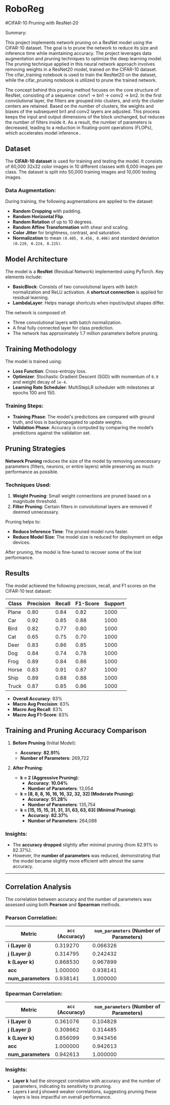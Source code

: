 # RoboReg


#CIFAR-10 Pruning with ResNet-20

Summary:

This project implements network pruning on a ResNet model using the CIFAR-10 dataset. The goal is to prune the network to reduce its size and inference time while maintaining accuracy. The project leverages data augmentation and pruning techniques to optimize the deep learning model.
The pruning technique applied in this neural network approach involves removing weights in a ResNet20 model, trained on the CIFAR-10 dataset. The cifar_training notebook is used to train the ResNet20 on the dataset, while the cifar_pruning notebook is utilized to prune the trained network.

The concept behind this pruning method focuses on the core structure of ResNet, consisting of a sequence: conv1 -> bn1 -> conv2 -> bn2. In the first convolutional layer, the filters are grouped into clusters, and only the cluster centers are retained. Based on the number of clusters, the weights and biases of the subsequent bn1 and conv2 layers are adjusted. This process keeps the input and output dimensions of the block unchanged, but reduces the number of filters inside it. As a result, the number of parameters is decreased, leading to a reduction in floating-point operations (FLOPs), which accelerates model inference..

## Dataset

The **CIFAR-10 dataset** is used for training and testing the model. It consists of 60,000 32x32 color images in 10 different classes with 6,000 images per class. The dataset is split into 50,000 training images and 10,000 testing images.

### Data Augmentation:

During training, the following augmentations are applied to the dataset:

- **Random Cropping** with padding.
- **Random Horizontal Flip**.
- **Random Rotation** of up to 10 degrees.
- **Random Affine Transformation** with shear and scaling.
- **Color Jitter** for brightness, contrast, and saturation.
- **Normalization** to mean `(0.485, 0.456, 0.406)` and standard deviation `(0.229, 0.224, 0.225)`.

## Model Architecture

The model is a **ResNet** (Residual Network) implemented using PyTorch. Key elements include:

- **BasicBlock**: Consists of two convolutional layers with batch normalization and ReLU activation. A **shortcut connection** is applied for residual learning.
- **LambdaLayer**: Helps manage shortcuts when input/output shapes differ.

The network is composed of:

- Three convolutional layers with batch normalization.
- A final fully connected layer for class prediction.
- The network has approximately 1.7 million parameters before pruning.

## Training Methodology

The model is trained using:

- **Loss Function**: Cross-entropy loss.
- **Optimizer**: Stochastic Gradient Descent (SGD) with momentum of `0.9` and weight decay of `1e-4`.
- **Learning Rate Scheduler**: MultiStepLR scheduler with milestones at epochs 100 and 150.

### Training Steps:

- **Training Phase**: The model's predictions are compared with ground truth, and loss is backpropagated to update weights.
- **Validation Phase**: Accuracy is computed by comparing the model’s predictions against the validation set.

## Pruning Strategies

**Network Pruning** reduces the size of the model by removing unnecessary parameters (filters, neurons, or entire layers) while preserving as much performance as possible.

### Techniques Used:

1. **Weight Pruning**: Small weight connections are pruned based on a magnitude threshold.
2. **Filter Pruning**: Certain filters in convolutional layers are removed if deemed unnecessary.

Pruning helps to:

- **Reduce Inference Time**: The pruned model runs faster.
- **Reduce Model Size**: The model size is reduced for deployment on edge devices.

After pruning, the model is fine-tuned to recover some of the lost performance.


## Results

The model achieved the following precision, recall, and F1 scores on the CIFAR-10 test dataset:

| Class    | Precision | Recall | F1-Score | Support |
|----------|-----------|--------|----------|---------|
| Plane    | 0.80      | 0.84   | 0.82     | 1000    |
| Car      | 0.92      | 0.85   | 0.88     | 1000    |
| Bird     | 0.82      | 0.77   | 0.80     | 1000    |
| Cat      | 0.65      | 0.75   | 0.70     | 1000    |
| Deer     | 0.83      | 0.86   | 0.85     | 1000    |
| Dog      | 0.84      | 0.74   | 0.78     | 1000    |
| Frog     | 0.89      | 0.84   | 0.86     | 1000    |
| Horse    | 0.83      | 0.91   | 0.87     | 1000    |
| Ship     | 0.89      | 0.88   | 0.88     | 1000    |
| Truck    | 0.87      | 0.85   | 0.86     | 1000    |

- **Overall Accuracy**: 83%
- **Macro Avg Precision**: 83%
- **Macro Avg Recall**: 83%
- **Macro Avg F1-Score**: 83%

## Training and Pruning Accuracy Comparison

1. **Before Pruning** (Initial Model):
   - **Accuracy**: **82.91%**
   - **Number of Parameters**: 269,722

2. **After Pruning**:
   - **k = 2 (Aggressive Pruning)**:
     - **Accuracy**: **10.04%**
     - **Number of Parameters**: 13,054
   - **k = [8, 8, 8, 16, 16, 16, 32, 32, 32] (Moderate Pruning)**:
     - **Accuracy**: **51.28%**
     - **Number of Parameters**: 135,754
   - **k = [15, 15, 15, 31, 31, 31, 63, 63, 63] (Minimal Pruning)**:
     - **Accuracy**: **82.37%**
     - **Number of Parameters**: 264,088

### Insights:
- The **accuracy dropped** slightly after minimal pruning (from 82.91% to 82.37%).
- However, the **number of parameters** was reduced, demonstrating that the model became slightly more efficient with almost the same accuracy.

---

## Correlation Analysis

The correlation between accuracy and the number of parameters was assessed using both **Pearson** and **Spearman** methods.

### Pearson Correlation:

| Metric           | `acc` (Accuracy) | `num_parameters` (Number of Parameters) |
|------------------|------------------|-----------------------------------------|
| **i (Layer i)**  | 0.319270          | 0.066326                                |
| **j (Layer j)**  | 0.314795          | 0.242432                                |
| **k (Layer k)**  | 0.868530          | 0.967899                                |
| **acc**          | 1.000000          | 0.938141                                |
| **num_parameters**| 0.938141         | 1.000000                                |

### Spearman Correlation:

| Metric           | `acc` (Accuracy) | `num_parameters` (Number of Parameters) |
|------------------|------------------|-----------------------------------------|
| **i (Layer i)**  | 0.361076          | 0.104828                                |
| **j (Layer j)**  | 0.308662          | 0.314485                                |
| **k (Layer k)**  | 0.856099          | 0.943456                                |
| **acc**          | 1.000000          | 0.942613                                |
| **num_parameters**| 0.942613         | 1.000000                                |

### Insights:
- **Layer k** had the strongest correlation with accuracy and the number of parameters, indicating its sensitivity to pruning.
- Layers **i** and **j** showed weaker correlations, suggesting pruning these layers is less impactful on overall performance.

